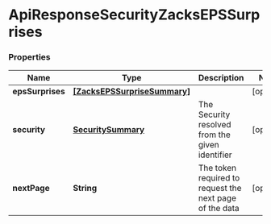 # ApiResponseSecurityZacksEPSSurprises

### Properties
Name | Type | Description | Notes
------------ | ------------- | ------------- | -------------
**epsSurprises** | [**[ZacksEPSSurpriseSummary]**](ZacksEPSSurpriseSummary.md) |  | [optional] 
**security** | [**SecuritySummary**](SecuritySummary.md) | The Security resolved from the given identifier | [optional] 
**nextPage** | **String** | The token required to request the next page of the data | [optional] 



